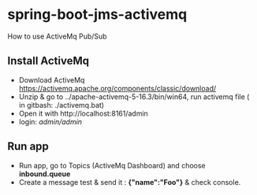 # spring-boot-jms-activemq
How to use ActiveMq Pub/Sub

## Install ActiveMq
* Download ActiveMq https://activemq.apache.org/components/classic/download/
* Unzip & go to ../apache-activemq-5-16.3/bin/win64, run activemq file ( in gitbash: ./activemq.bat)
* Open it with http://localhost:8161/admin
* login: *admin/admin*
## Run app
  - Run app, go to Topics (ActiveMq Dashboard) and choose **inbound.queue** 
  - Create a message test & send it : **{"name":"Foo"}** & check console.
